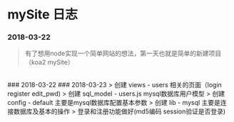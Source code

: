 # mySite 日志

### 2018-03-22 
> 有了想用node实现一个简单网站的想法，第一天也就是简单的新建项目（koa2 mySite）
<br/>
### 2018-03-22 
### 2018-03-23
> 创建 views - users 相关的页面（login register edit_pwd)
> 创建 sql_model - users.js mysql数据库用户模型
> 创建 config - default 主要是mysql数据库配置基本参数
> 创建 lib - mysql 主要是连接数据库及基本的操作
> 登录和注册功能做好(md5编码 session验证是否登录)



